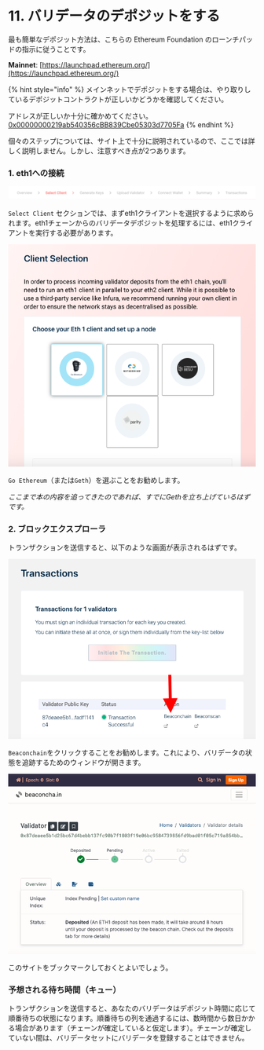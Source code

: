 # 11. バリデータのデポジットをする

最も簡単なデポジット方法は、こちらの Ethereum Foundation のローンチパッドの指示に従うことです。

**Mainnet**: [https://launchpad.ethereum.org/](https://launchpad.ethereum.org/)

{% hint style="info" %}
メインネットでデポジットをする場合は、やり取りしているデポジットコントラクトが正しいかどうかを確認してください。

アドレスが正しいか十分に確かめてください。[0x00000000219ab540356cBB839Cbe05303d7705Fa](https://etherscan.io/address/0x00000000219ab540356cBB839Cbe05303d7705Fa)
{% endhint %}

個々のステップについては、サイト上で十分に説明されているので、ここでは詳しく説明しません。しかし、注意すべき点が2つあります。

### 1. eth1への接続

![](../.gitbook/assets/11-1.png)

`Select Client` セクションでは、まずeth1クライアントを選択するように求められます。eth1チェーンからのバリデータデポジットを処理するには、eth1クライアントを実行する必要があります。

![](../.gitbook/assets/11-1-2.png)

`Go Ethereum`（または`Geth`）を選ぶことをお勧めします。

_ここまで本の内容を追ってきたのであれば、すでにGethを立ち上げているはずです。_

### 2. ブロックエクスプローラ

トランザクションを送信すると、以下のような画面が表示されるはずです。

![](../.gitbook/assets/11-2.png)

`Beaconchain`をクリックすることをお勧めします。これにより、バリデータの状態を追跡するためのウィンドウが開きます。

![](../.gitbook/assets/11-2-2.png)

このサイトをブックマークしておくとよいでしょう。

### 予想される待ち時間（キュー）

トランザクションを送信すると、あなたのバリデータはデポジット時間に応じて順番待ちの状態になります。順番待ちの列を通過するには、数時間から数日かかる場合があります（チェーンが確定していると仮定します）。チェーンが確定していない間は、バリデータセットにバリデータを登録することはできません。



